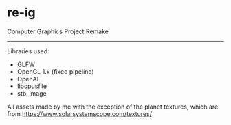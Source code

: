 # re-ig

Computer Graphics Project Remake

---
Libraries used:
- GLFW
- OpenGL 1.x (fixed pipeline)
- OpenAL
- libopusfile
- stb_image

All assets made by me with the exception of the planet textures, which are from
https://www.solarsystemscope.com/textures/
